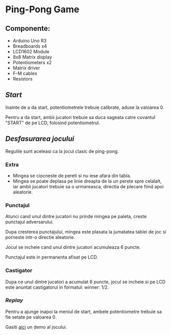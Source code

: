 # **Ping-Pong Game** 

## Componente:
- Arduino Uno R3
- Breadboards x4
- LCD1602 Module
- 8x8 Matrix display
- Potentiometers x2
- Matrix driver
- F-M cables
- Resistors


## *Start*

Inainte de a da start, potentiometrele trebuie calibrate, aduse la valoarea 0.

Pentru a da start, ambii jucatori trebuie sa duca sageata catre cuvantul "START" de pe LCD, folosind potentiometrul.


## *Desfasurarea jocului*

Regulile sunt aceleasi ca la jocul clasic de ping-pong.

### **Extra**

- Mingea se ciocneste de pereti si nu iese afara din tabla.
- Mingea se poate deplasa pe linie dreapta de la un perete spre celalalt, iar ambii jucatori trebuie sa o urmareasca, directia de plecare fiind apoi aleatorie.

### **Punctajul**
Atunci cand unul dintre jucatori nu prinde mingea pe paleta, creste punctajul adversarului.

Dupa cresterea punctajului, mingea este plasata la jumatatea tablei de joc si porneste intr-o directie aleatorie.

Jocul se incheie cand unul dintre jucatori acumuleaza 6 puncte.

Punctajul este in permanenta afisat pe LCD.

### **Castigator**
Dupa ce unul dintre jucatori a acumulat 6 puncte, jocul se incheie si pe LCD este anuntat castigatorul in formatul: winner: 1/2.

### *Replay*
Pentru a ajunge inapoi la meniul de start, ambele potentiometre trebuie sa fie setate pe valoarea 0.

Gasiti [aici](https://drive.google.com/open?id=1NfRior8KgMNvDu4v_wtmC3IF7S7RgskA) un demo al jocului.
